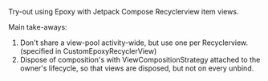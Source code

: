 Try-out using Epoxy with Jetpack Compose Recyclerview item views.

Main take-aways:
1. Don't share a view-pool activity-wide, but use one per Recyclerview. (specified in CustomEpoxyRecyclerView)
2. Dispose of composition's with ViewCompositionStrategy attached to the owner's lifecycle, so that views are disposed, but not on every unbind. 
